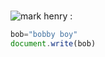 # 
![mark henry :](https://encrypted-tbn0.gstatic.com/images?q=tbn:ANd9GcQug0Slpic6WaJAvJAwTwGfG1hMinu5N4dI9A&s)
```javascript
bob="bobby boy"
document.write(bob)
```
